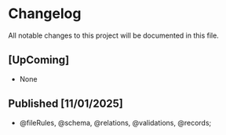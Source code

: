 # Changelog

All notable changes to this project will be documented in this file.

## [UpComing]

- None

## Published [11/01/2025]

- @fileRules, @schema, @relations, @validations, @records;
